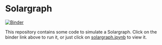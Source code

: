 # Solargraph

[![Binder](http://mybinder.org/badge_logo.svg)](http://mybinder.org/v2/gh/tammojan/solargraph/master?filepath=solargraph.ipynb)

This repository contains some code to simulate a Solargraph. Click on the binder link above to run it, or just click on [solargraph.ipynb](./solargraph.ipynb) to view it.
